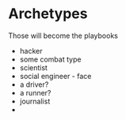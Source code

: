 # Archetypes

Those will become the playbooks

* hacker
* some combat type
* scientist
* social engineer - face
* a driver?
* a runner?
* journalist
*
